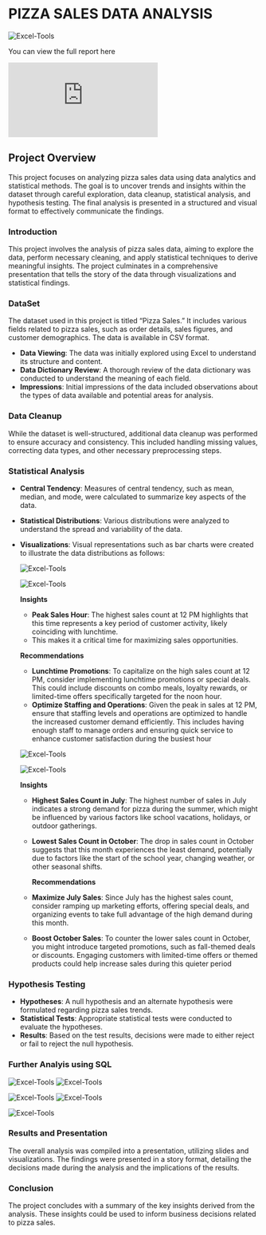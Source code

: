 # PIZZA SALES DATA ANALYSIS

![Excel-Tools](images/Pizza.jpg)

 You can view the full report here
 
![PDF Preview](https://github.com/dr-mburu-analyst/Excel-Tools/blob/main/Pizza%20Sales%20Data%20Analysis.pdf)

## Project Overview

This project focuses on analyzing pizza sales data using data analytics and statistical methods. 
The goal is to uncover trends and insights within the dataset through careful exploration, data cleanup, statistical analysis, and hypothesis testing. 
The final analysis is presented in a structured and visual format to effectively communicate the findings.

### Introduction
This project involves the analysis of pizza sales data, aiming to explore the data, perform necessary cleaning, and apply statistical techniques
to derive meaningful insights. The project culminates in a comprehensive presentation that tells the story of the data through visualizations and statistical findings.

### DataSet
The dataset used in this project is titled “Pizza Sales.” It includes various fields related to pizza sales, such as order details, sales figures, and customer demographics.
The data is available in CSV format.

- **Data Viewing**: The data was initially explored using Excel to understand its structure and content.
- **Data Dictionary Review**: A thorough review of the data dictionary was conducted to understand the meaning of each field.
- **Impressions**: Initial impressions of the data included observations about the types of data available and potential areas for analysis.

### Data Cleanup
While the dataset is well-structured, additional data cleanup was performed to ensure accuracy and consistency.
This included handling missing values, correcting data types, and other necessary preprocessing steps.

### Statistical Analysis
- **Central Tendency**: Measures of central tendency, such as mean, median, and mode, were calculated to summarize key aspects of the data.
- **Statistical Distributions**: Various distributions were analyzed to understand the spread and variability of the data.
- **Visualizations**: Visual representations such as bar charts were created to illustrate the data distributions as follows:

  ![Excel-Tools](images/Measures%20of%20Central%20Tendency.png)

   ![Excel-Tools](images/3.png)

  **Insights**
  - **Peak Sales Hour**: The highest sales count at 12 PM highlights that this time represents a key period of customer activity, likely coinciding with lunchtime.
  - This makes it a critical time for maximizing sales opportunities.
 
  **Recommendations**
  
  - **Lunchtime Promotions**: To capitalize on the high sales count at 12 PM, consider implementing lunchtime promotions or special deals.
  This could include discounts on combo meals, loyalty rewards, or limited-time offers specifically targeted for the noon hour.
  - **Optimize Staffing and Operations**: Given the peak in sales at 12 PM, ensure that staffing levels and operations are optimized to handle the increased customer demand efficiently. 
This includes having enough staff to manage orders and ensuring quick service to enhance customer satisfaction during the busiest hour

  ![Excel-Tools](images/1.png)

  ![Excel-Tools](images/2.png)

     **Insights**
  - **Highest Sales Count in July**: The highest number of sales in July indicates a strong demand for pizza during the summer, which might be influenced by
    various factors like school vacations, holidays, or outdoor gatherings.
  - **Lowest Sales Count in October**: The drop in sales count in October suggests that this month experiences the least demand, potentially due to factors
    like the start of the school year, changing weather, or other seasonal shifts.
 
     **Recommendations**
  - **Maximize July Sales**: Since July has the highest sales count, consider ramping up marketing efforts, offering special deals, and organizing events to
    take full advantage of the high demand during this month.
  - **Boost October Sales**: To counter the lower sales count in October, you might introduce targeted promotions, such as fall-themed deals or discounts.
    Engaging customers with limited-time offers or themed products could help increase sales during this quieter period

### Hypothesis Testing 
- **Hypotheses**: A null hypothesis and an alternate hypothesis were formulated regarding pizza sales trends.
- **Statistical Tests**: Appropriate statistical tests were conducted to evaluate the hypotheses.
- **Results**: Based on the test results, decisions were made to either reject or fail to reject the null hypothesis.

### Further Analyis using SQL

![Excel-Tools](images/Question%201.png)
![Excel-Tools](images/Query%201.png)

![Excel-Tools](images/Quest%202.png)
![Excel-Tools](images/Query%202.png)

![Excel-Tools](images/Query%202.png)
  
### Results and Presentation
The overall analysis was compiled into a presentation, utilizing slides and visualizations. 
The findings were presented in a story format, detailing the decisions made during the analysis and the implications of the results.

### Conclusion
The project concludes with a summary of the key insights derived from the analysis. These insights could be used to inform business decisions related to pizza sales.

